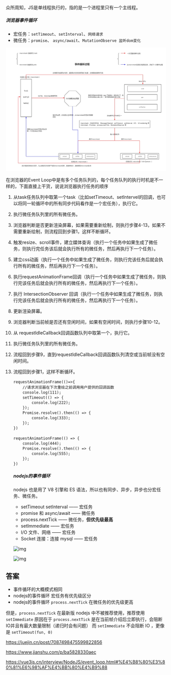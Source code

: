 众所周知，JS是单线程执行的，指的是一个进程里只有一个主线程。

##### 浏览器事件循环

- 宏任务：`setTimeout`、`setInterval`、`网络请求`
- 微任务：`promise`、 `async/await`、`MutationObserve 监听dom变化`

![alt text](image.png)

在浏览器的Event Loop中是有多个任务队列的，每个任务队列的执行时机是不一样的，下面直接上干货，说说浏览器执行任务的顺序

1. 从task任务队列中取第一个task（比如setTimeout、setIntervel的回调，也可以将同一轮循环中的所有同步代码看作是一个宏任务），执行它。

2. 执行微任务队列里的所有微任务。

3. 浏览器判断是否更新渲染屏幕，如果需要重新绘制，则执行步骤4-13，如果不需要重新绘制，则流程回到步骤1，这样不断循环。

4. 触发resize、scroll事件，建立媒体查询（执行一个任务中如果生成了微任务，则执行完任务该后就会执行所有的微任务，然后再执行下一个任务）。

5. 建立css动画（执行一个任务中如果生成了微任务，则执行完该任务后就会执行所有的微任务，然后再执行下一个任务）。

6. 执行requestAnimationFrame回调（执行一个任务中如果生成了微任务，则执行完该任务后就会执行所有的微任务，然后再执行下一个任务）。

7. 执行 IntersectionObserver 回调（执行一个任务中如果生成了微任务，则执行完该任务后就会执行所有的微任务，然后再执行下一个任务）。

8. 更新渲染屏幕。

9. 浏览器判断当前帧是否还有空闲时间，如果有空闲时间，则执行步骤10-12。

10. 从 requestIdleCallback回调函数队列中取第一个，执行它。

11. 执行微任务队列里的所有微任务。

12. 流程回到步骤9，直到requestIdleCallback回调函数队列清空或当前帧没有空闲时间。

13. 流程回到步骤1，这样不断循环。

    ```
    requestAnimationFrame(()=>{
    	//请求浏览器在下次重绘之前调用用户提供的回调函数
        console.log(111);
        setTimeout(() => {
            console.log(222);
        });
        Promise.resolve().then(() => {
            console.log(333);
        });
    })
    
    requestAnimationFrame(() => {
        console.log(444);
        Promise.resolve().then(() => {
            console.log(555);
        });
    })
    ```

    ##### nodejs的事件循环

    nodejs 也是用了 V8 引擎和 ES 语法，所以也有同步、异步，异步也分宏任务、微任务。

    - setTimeout setInterval —— 宏任务
    - promise 和 async/await  —— 微任务
    - process.nextTick —— 微任务，**但优先级最高**
    - setImmediate —— 宏任务
    - I/O 文件、网络 —— 宏任务
    - Socket 连接：连接 mysql —— 宏任务

    ![img](https://static.vue-js.com/f2e34d80-c90e-11eb-ab90-d9ae814b240d.png)

    ![img](https://static.vue-js.com/fbe731d0-c90e-11eb-ab90-d9ae814b240d.png)

## 答案



- 事件循环的大概模式相同
- nodejs的事件循环 宏任务有优先级区分
- nodejs的事件循环 `process.nextTick` 在微任务的优先级更高

但是，`process.nextTick` 在最新版 nodejs 中不被推荐使用，推荐使用 `setImmediate` 原因在于 `process.nextTick` 是在当前帧介绍后立即执行，会阻断IO并且有最大数量限制（递归时会有问题） 而 `setImmediate` 不会阻断 IO ，更像是 `setTimeout(fun, 0)`

https://juejin.cn/post/7087498475599822856

https://www.jianshu.com/p/ba5828330aec

https://vue3js.cn/interview/NodeJS/event_loop.html#%E4%B8%80%E3%80%81%E6%98%AF%E4%BB%80%E4%B9%88
